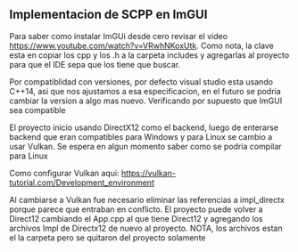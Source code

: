 ## Implementacion de SCPP en ImGUI

Para saber como instalar ImGUi desde cero revisar el video https://www.youtube.com/watch?v=VRwhNKoxUtk.
Como nota, la clave esta en copiar los cpp y los .h a la carpeta includes y agregarlas al proyecto
para que el IDE sepa que los tiene que buscar.

Por compatiblidad con versiones, por defecto visual studio esta usando C++14, asi que nos ajustamos
a esa especificacion, en el futuro se podria cambiar la version a algo mas nuevo. Verificando por
supuesto que ImGUI sea compatible

El proyecto inicio usando DirectX12 como el backend, luego de enterarse backend que eran compatibles
para Windows y para Linux se cambio a usar Vulkan. Se espera en algun momento saber como se podria
compilar para Linux

Como configurar Vulkan aqui: https://vulkan-tutorial.com/Development_environment

Al cambiarse a Vulkan fue necesario eliminar las referencias a impl_directx porque parece que entraban en conflicto. 
El proyecto puede volver a Direct12 cambiando el App.cpp al que tiene Direct12 y agregando los archivos Impl de Directx12
de nuevo al proyecto. NOTA, los archivos estan el la carpeta pero se quitaron del proyecto solamente